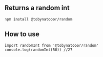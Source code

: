 ## Returns a random int

```
npm install @tobynatooor/random
```

## How to use

```
import randomInt from '@tobynatooor/random'
console.log(randomInt(50)) //27
```
